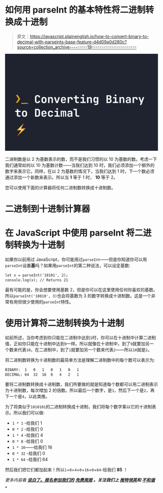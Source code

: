 # 如何用 parseInt 的基本特性将二进制转换成十进制

> 原文：<https://javascript.plainenglish.io/how-to-convert-binary-to-decimal-with-parseints-base-feature-d4d09a0d280c?source=collection_archive---------19----------------------->

![](img/0baff7a0a70b16e29f0c44cfe7581ce8.png)

二进制数是以 2 为基数表示的数，而不是我们习惯的以 10 为基数的数。考虑一下我们通常如何以 10 为基数计数——当我们达到 10 时，我们必须添加一个额外的数字来表示它。同样，在以 2 为基数的情况下，当我们达到 1 时，下一个数必须通过添加一个新数来表示。所以当 **1** 等于 1 时， **10** 等于 2。

您可以使用下面的计算器将任何二进制数转换成十进制数。

# 二进制到十进制计算器

# 在 JavaScript 中使用 parseInt 将二进制转换为十进制

如果你以前用过 JavaScript，你可能用过`parseInt`——但是你知道你可以用`parseInt`设置**基**吗？如果用`parseInt`的第二种说法，可以设定基数:

```
let x = parseInt('10101', 2);
console.log(x); // Returns 21
```

最有可能的是，你会想要使用基数 2，但是你可以在这里使用任何你喜欢的基数。所以`parseInt('10010', 3)`也会将基数为 3 的数字转换成十进制数。这是一个非常有用但很少使用的`parseInt`特性。

# 使用计算将二进制转换为十进制

如前所述，当你考虑到你只能在二进制中达到`1`时，你可以在十进制中计算二进制值，正如你只能在十进制中达到`9`一样。所以就像在十进制中，到了`9`就要加另一个数来代表`10`，在二进制中，到了`1`就要加另一个数来代表`2`——所以`10`就是`2`。

将二进制数转换为十进制数的最简单方法是理解二进制数中的每个数可以表示为:

```
BINARY:  1   0   1   0   1   0   1
DECIMAL: 64  32  16  8   4   2   1
```

要将二进制数转换成十进制数，我们所要做的就是知道每个数都可以用二进制表示为十进制数，每次增加 2 的倍数。所以最后一个数字，是`1`，然后下一个是`2`，再下一个是`4`，以此类推。

为了将类似于`1010101`的二进制转换成十进制，我们将每个数字乘以它的十进制表示。所以我们可以做:

*   `1 * 1` -给我们 1
*   `0 * 2` -给我们 0
*   `1 * 4` -给我们 4
*   `0 * 8` -给我们 0
*   `1 * 16`——给我们 16
*   `0 * 32` -给我们 0
*   `1 * 64` -给我们 64

然后我们把它们都加起来！所以`1`+`0`+`4`+`0`+`16`+`0`+`64`-给我们 **85** ！

*更多内容看* [***说白了。报名参加我们的***](https://plainenglish.io/) **[***免费周报***](http://newsletter.plainenglish.io/) *。关注我们上* [***推特***](https://twitter.com/inPlainEngHQ)[***领英***](https://www.linkedin.com/company/inplainenglish/)**和* [***不和谐***](https://discord.gg/GtDtUAvyhW) ***。******